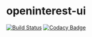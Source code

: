 # openinterest-ui

[![Build Status](https://travis-ci.com/shawnhack/openinterest-ui.svg?branch=develop)](https://travis-ci.com/shawnhack/openinterest-ui)
[![Codacy Badge](https://api.codacy.com/project/badge/Grade/8c6c82262c1e433d8d02309c735685ec)](https://www.codacy.com/project/shawnhack/openinterest-ui/dashboard?utm_source=github.com&amp;utm_medium=referral&amp;utm_content=shawnhack/openinterest-ui&amp;utm_campaign=Badge_Grade_Dashboard)